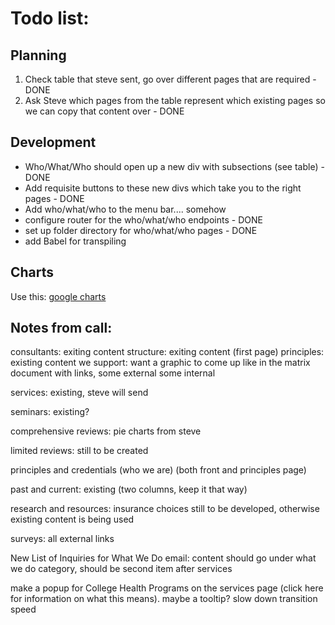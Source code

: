 # Todo list:

## Planning
1. Check table that steve sent, go over different pages that are required - DONE
2. Ask Steve which pages from the table represent which existing pages so we can copy that content over - DONE

## Development
- Who/What/Who should open up a new div with subsections (see table) - DONE
- Add requisite buttons to these new divs which take you to the right pages  - DONE
- Add who/what/who to the menu bar.... somehow
- configure router for the who/what/who endpoints - DONE
- set up folder directory for who/what/who pages - DONE
- add Babel for transpiling

## Charts
Use this: [google charts](https://developers.google.com/chart/interactive/docs/quick_start)


## Notes from call:

consultants: exiting content
structure: exiting content (first page)
principles: existing content
we support: want a graphic to come up like in the matrix document with links, some external some internal


services: existing, steve will send

seminars: existing?

comprehensive reviews: pie charts from steve

limited reviews: still to be created

principles and credentials  (who we are) (both front and principles page)

past and current: existing (two columns, keep it that way)

research and resources: insurance choices still to be developed, otherwise existing content is being used

surveys: all external links


New List of Inquiries for What We Do email: content should go under what we do category, should be second item after services


make a popup for College Health Programs on the services page (click here for information on what this means). maybe a tooltip?
slow down transition speed
